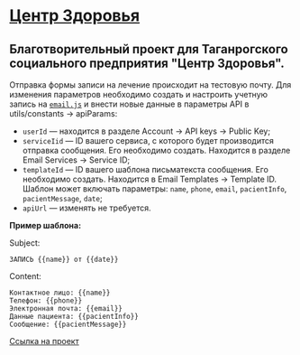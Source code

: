 # [Центр Здоровья](https://artyemsavchenko.github.io/mrc-zdorovie/index.html)

## Благотворительный проект для Таганрогского социального предприятия "Центр Здоровья".

Отправка формы записи на лечение происходит на тестовую почту.
Для изменения параметров необходимо создать и настроить учетную запись на [`email.js`](https://www.emailjs.com/) и внести новые данные в параметры API в utils/constants -> apiParams:
* `userId` — находится в разделе Account -> API keys -> Public Key; 
* `serviсeIid` — ID вашего сервиса, с которого будет производится отправка сообщения. Его необходимо создать. Находится в разделе Email Services -> Service ID;
* `templateId` — ID вашего шаблона письматекста сообщения. Его необходимо создать. Находится в Email Templates -> Template ID.
Шаблон может включать параметры: `name`, `phone`, `email`, `pacientInfo`, `pacientMessage`, `date`;
* `apiUrl` — изменять не требуется.

__Пример шаблона:__

Subject:
```
ЗАПИСЬ {{name}} от {{date}}  
```
Content:
```
Контактное лицо: {{name}}  
Телефон: {{phone}}  
Электронная почта: {{email}}  
Данные пациента: {{pacientInfo}}  
Сообщение: {{pacientMessage}}
```

[Ссылка на проект](https://artyemsavchenko.github.io/mrc-zdorovie/index.html)
